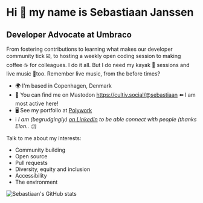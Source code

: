 Hi 👋 my name is Sebastiaan Janssen
====================================

Developer Advocate at Umbraco
--------------------------------

From fostering contributions to learning what makes our developer community tick ☑️, to hosting a weekly open coding session to making coffee ☕ for colleagues. I do it all. But I do need my kayak 🛶 sessions and live music 🎸too. Remember live music, from the before times?

- 🌍 I'm based in Copenhagen, Denmark
- 🐘 You can find me on Mastodon <a rel="me" href="https://cultiv.social/@sebastiaan">https://cultiv.social/@sebastiaan</a> ⬅️ I am most active here!
- 🖥️ See my portfolio at [Polywork](http://www.polywork.com/cultiv)
- ℹ️ _I am (begrudgingly) <a href="https://www.linkedin.com/in/cultiv/">on LinkedIn</a> to be able connect with people (thanks Elon.. 🙄)_

Talk to me about my interests:
- Community building
- Open source
- Pull requests
- Diversity, equity and inclusion
- Accessibility
- The environment

![Sebastiaan's GitHub stats](https://github-readme-stats.vercel.app/api?username=nul800sebastiaan&show_icons=true&theme=transparent)
